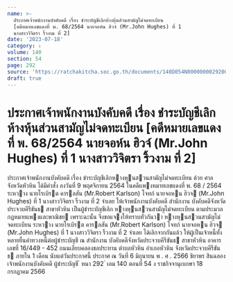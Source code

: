 ```yaml
---
name: >-
  ประกาศเจ้าพนักงานบังคับคดี เรื่อง ชำระบัญชีเลิกห้างหุ้นส่วนสามัญไม่จดทะเบียน
  [คดีหมายเลขแดงที่ พ. 68/2564 นายจอห์น ฮิวจ์ (Mr.John Hughes) ที่ 1
  นางสาววิจิตรา ริ้วงาม ที่ 2]
date: '2023-07-18'
category: ง
volume: 140
section: 54
page: 292
source: 'https://ratchakitcha.soc.go.th/documents/140D054N0000000029200.pdf'
draft: true
---
```


# ประกาศเจ้าพนักงานบังคับคดี เรื่อง ชำระบัญชีเลิกห้างหุ้นส่วนสามัญไม่จดทะเบียน [คดีหมายเลขแดงที่ พ. 68/2564 นายจอห์น ฮิวจ์ (Mr.John Hughes) ที่ 1 นางสาววิจิตรา ริ้วงาม ที่ 2]

ประกาศเจ้าพนักงานบังคับคดี เรื่อง ชําระบัญชีเลิกหางหุนสวนสามัญไม่จดทะเบียน ด้วย ศาลจังหวัดหัวหิน ได้มีคําสั่ง ลงวันที่ 9 พฤศจิกายน 2564 ในคดีแพงหมายเลขแดงที่ พ. 68 / 2564 ระหวาง นายโรเบิรต คารลสัน (Mr.Robert Karlson) โจทก์ นายจอหน ฮิวจ (Mr.John Hughes) ที่ 1 นางสาววิจิตรา ริ้วงาม ที่ 2 จําเลย ให้เจ้าพนักงานบังคับคดี สํานักงาน บังคับคดีจังหวัดประจวบคีรีขันธ สาขาหัวหิน เป็นผู้ชําระบัญชีเลิก หางหุนสวนสามัญไม่จดทะเบียน ตามประมวลกฎหมายแพงและพาณิชย เพราะฉะนั้น จึงขอแจงให้ทราบทั่วกันวา หางหุนสวนสามัญไม่จดทะเบียน ระหวาง นายโรเบิรต คารลสัน (Mr.Robert Karlson) โจทก์ นายจอหน ฮิวจ (Mr.John Hughes) ที่ 1 นางสาววิจิตรา ริ้วงาม ที่ 2 จําเลย ได้เลิกจากกันแล้ว ให้ผู้เป็นเจ้าหนี้ทั้งหลายยื่นคําทวงหนี้ต่อผู้ชําระบัญชี ณ สํานักงาน บังคับคดีจังหวัดประจวบคีรีขันธ สาขาหัวหิน อาคารเลขที่ 16/449 - 452 ถนนเลียบคลองชลประทาน ตําบลหัวหิน อําเภอหัวหิน จังหวัดประจวบคีรีขันธ ภายใน 1 เดือน นับแต่วันประกาศนี้ ประกาศ ณ วันที่ 6 มิถุนายน พ . ศ . 2566 ชิยาพร สินฉลอง เจ้าพนักงานบังคับคดี ผู้ชําระบัญชี ้ หนา 292 ่ เลม 140 ตอนที่ 54 ง ราชกิจจานุเบกษา 18 กรกฎาคม 2566
